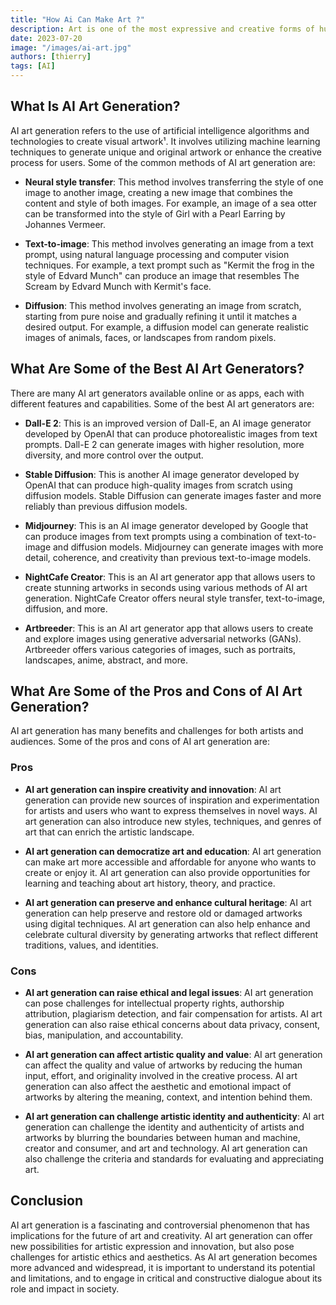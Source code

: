 ```yaml
---
title: "How Ai Can Make Art ?"
description: Art is one of the most expressive and creative forms of human activity, but can it be replicated or enhanced by artificial intelligence? In recent years, advances in AI have enabled the development of various tools and technologies that can generate visual artwork, such as paintings, illustrations, or photos, from word prompts or other inputs. These AI art generators have opened up new possibilities for artistic expression and innovation, but also raised some ethical and aesthetic questions. In this blog post, we will explore what AI art generation is, how it works, what are some of the best AI art generators available, and what are some of the pros and cons of using them.
date: 2023-07-20
image: "/images/ai-art.jpg"
authors: [thierry]
tags: [AI]
---
```


## What Is AI Art Generation?

AI art generation refers to the use of artificial intelligence algorithms and technologies to create visual artwork¹. It involves utilizing machine learning techniques to generate unique and original artwork or enhance the creative process for users. Some of the common methods of AI art generation are:

- **Neural style transfer**: This method involves transferring the style of one image to another image, creating a new image that combines the content and style of both images. For example, an image of a sea otter can be transformed into the style of Girl with a Pearl Earring by Johannes Vermeer.

- **Text-to-image**: This method involves generating an image from a text prompt, using natural language processing and computer vision techniques. For example, a text prompt such as "Kermit the frog in the style of Edvard Munch" can produce an image that resembles The Scream by Edvard Munch with Kermit's face.

- **Diffusion**: This method involves generating an image from scratch, starting from pure noise and gradually refining it until it matches a desired output. For example, a diffusion model can generate realistic images of animals, faces, or landscapes from random pixels.

## What Are Some of the Best AI Art Generators?

There are many AI art generators available online or as apps, each with different features and capabilities. Some of the best AI art generators are:

- **Dall-E 2**: This is an improved version of Dall-E, an AI image generator developed by OpenAI that can produce photorealistic images from text prompts. Dall-E 2 can generate images with higher resolution, more diversity, and more control over the output.

- **Stable Diffusion**: This is another AI image generator developed by OpenAI that can produce high-quality images from scratch using diffusion models. Stable Diffusion can generate images faster and more reliably than previous diffusion models.

- **Midjourney**: This is an AI image generator developed by Google that can produce images from text prompts using a combination of text-to-image and diffusion models. Midjourney can generate images with more detail, coherence, and creativity than previous text-to-image models.

- **NightCafe Creator**: This is an AI art generator app that allows users to create stunning artworks in seconds using various methods of AI art generation. NightCafe Creator offers neural style transfer, text-to-image, diffusion, and more.

- **Artbreeder**: This is an AI art generator app that allows users to create and explore images using generative adversarial networks (GANs). Artbreeder offers various categories of images, such as portraits, landscapes, anime, abstract, and more.

## What Are Some of the Pros and Cons of AI Art Generation? 

AI art generation has many benefits and challenges for both artists and audiences. Some of the pros and cons of AI art generation are:

### Pros

- **AI art generation can inspire creativity and innovation**: AI art generation can provide new sources of inspiration and experimentation for artists and users who want to express themselves in novel ways. AI art generation can also introduce new styles, techniques, and genres of art that can enrich the artistic landscape.

- **AI art generation can democratize art and education**: AI art generation can make art more accessible and affordable for anyone who wants to create or enjoy it. AI art generation can also provide opportunities for learning and teaching about art history, theory, and practice.

- **AI art generation can preserve and enhance cultural heritage**: AI art generation can help preserve and restore old or damaged artworks using digital techniques. AI art generation can also help enhance and celebrate cultural diversity by generating artworks that reflect different traditions, values, and identities.

### Cons

- **AI art generation can raise ethical and legal issues**: AI art generation can pose challenges for intellectual property rights, authorship attribution, plagiarism detection, and fair compensation for artists. AI art generation can also raise ethical concerns about data privacy, consent, bias, manipulation, and accountability.

- **AI art generation can affect artistic quality and value**: AI art generation can affect the quality and value of artworks by reducing the human input, effort, and originality involved in the creative process. AI art generation can also affect the aesthetic and emotional impact of artworks by altering the meaning, context, and intention behind them.

- **AI art generation can challenge artistic identity and authenticity**: AI art generation can challenge the identity and authenticity of artists and artworks by blurring the boundaries between human and machine, creator and consumer, and art and technology. AI art generation can also challenge the criteria and standards for evaluating and appreciating art.

## Conclusion 

AI art generation is a fascinating and controversial phenomenon that has implications for the future of art and creativity. AI art generation can offer new possibilities for artistic expression and innovation, but also pose challenges for artistic ethics and aesthetics. As AI art generation becomes more advanced and widespread, it is important to understand its potential and limitations, and to engage in critical and constructive dialogue about its role and impact in society.